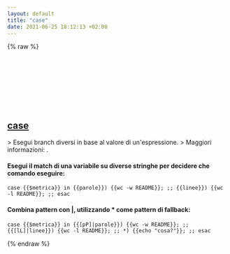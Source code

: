 ```yaml
---
layout: default
title: "case"
date: 2021-06-25 18:12:13 +02:00
---
```

{% raw %}
<h2 id="case">
  <a href="/it/common/case.html">case</a> <a href="#case"><svg class="icon">
    <use href="/assets/images/unicode_sprite.svg#link" />
  </svg></a>
</h2>
> Esegui branch diversi in base al valore di un'espressione.
> Maggiori informazioni: <https://manned.org/case>.

#### Esegui il match di una variabile su diverse stringhe per decidere che comando eseguire:
```shell
case {{$metrica}} in {{parole}}) {{wc -w README}}; ;; {{linee}}) {{wc -l README}}; ;; esac
```
#### Combina pattern con |, utilizzando * come pattern di fallback:
```shell
case {{$metrica}} in {{[pP]|parole}}) {{wc -w README}}; ;; {{[lL]|linee}}) {{wc -l README}}; ;; *) {{echo "cosa?"}}; ;; esac
```
{% endraw %}